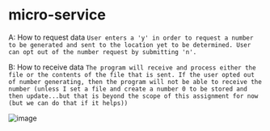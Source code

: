 # micro-service
A: How to request data
```User enters a 'y' in order to request a number to be generated and sent to the location yet to be determined. User can opt out of the number request by submitting 'n'.```

B: How to receive data 
```The program will receive and process either the file or the contents of the file that is sent. If the user opted out of number generating, then the program will not be able to receive the number (unless I set a file and create a number 0 to be stored and then update...but that is beyond the scope of this assignment for now (but we can do that if it helps))```

![image](https://user-images.githubusercontent.com/97189054/199159778-8261a8d0-07e8-4c27-8685-2061788dbe95.png)
